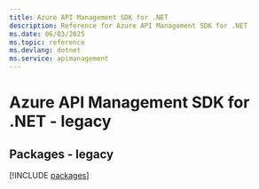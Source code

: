 ```yaml
---
title: Azure API Management SDK for .NET
description: Reference for Azure API Management SDK for .NET
ms.date: 06/03/2025
ms.topic: reference
ms.devlang: dotnet
ms.service: apimanagement
---
```

# Azure API Management SDK for .NET - legacy
## Packages - legacy
[!INCLUDE [packages](api-management-index.md)]